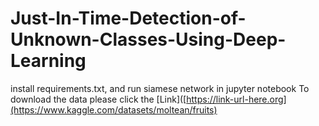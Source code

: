 # Just-In-Time-Detection-of-Unknown-Classes-Using-Deep-Learning
install requirements.txt,
and run siamese network in jupyter notebook
To download the data please click the [Link]([https://link-url-here.org](https://www.kaggle.com/datasets/moltean/fruits)

